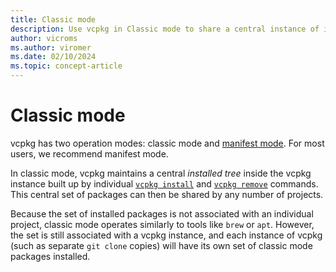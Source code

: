 ```yaml
---
title: Classic mode
description: Use vcpkg in Classic mode to share a central instance of installed libraries.
author: vicroms
ms.author: viromer
ms.date: 02/10/2024
ms.topic: concept-article
---
```


# Classic mode

vcpkg has two operation modes: classic mode and
[manifest mode](manifest-mode.md). For most users, we recommend manifest mode.

In classic mode, vcpkg maintains a central *installed tree* inside the vcpkg
instance built up by individual [`vcpkg install`](../commands/install.md) and
[`vcpkg remove`](../commands/remove.md) commands. This central set of packages
can then be shared by any number of projects.

Because the set of installed packages is not associated with an individual
project, classic mode operates similarly to tools like `brew` or `apt`. However,
the set is still associated with a vcpkg instance, and each instance of vcpkg
(such as separate `git clone` copies) will have its own set of classic mode
packages installed.
